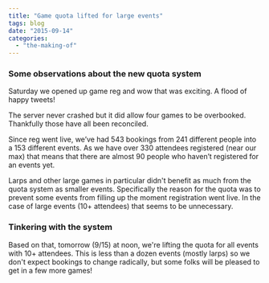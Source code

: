 ```yaml
---
title: "Game quota lifted for large events"
tags: blog
date: "2015-09-14"
categories: 
  - "the-making-of"
---
```


### Some observations about the new quota system

Saturday we opened up game reg and wow that was exciting. A flood of happy tweets!

The server never crashed but it did allow four games to be overbooked. Thankfully those have all been reconciled.

Since reg went live, we’ve had 543 bookings from 241 different people into a 153 different events. As we have over 330 attendees registered (near our max) that means that there are almost 90 people who haven’t registered for an events yet.

Larps and other large games in particular didn't benefit as much from the quota system as smaller events. Specifically the reason for the quota was to prevent some events from filling up the moment registration went live. In the case of large events (10+ attendees) that seems to be unnecessary.

### Tinkering with the system

Based on that, tomorrow (9/15) at noon, we're lifting the quota for all events with 10+ attendees. This is less than a dozen events (mostly larps) so we don't expect bookings to change radically, but some folks will be pleased to get in a few more games!
